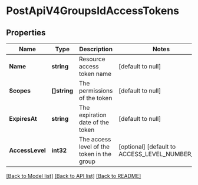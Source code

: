 # PostApiV4GroupsIdAccessTokens

## Properties
Name | Type | Description | Notes
------------ | ------------- | ------------- | -------------
**Name** | **string** | Resource access token name | [default to null]
**Scopes** | **[]string** | The permissions of the token | [default to null]
**ExpiresAt** | **string** | The expiration date of the token | [default to null]
**AccessLevel** | **int32** | The access level of the token in the group | [optional] [default to ACCESS_LEVEL_NUMBER_40]

[[Back to Model list]](../README.md#documentation-for-models) [[Back to API list]](../README.md#documentation-for-api-endpoints) [[Back to README]](../README.md)


